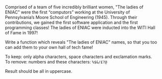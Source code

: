 Comprised of a team of five incredibly brilliant women, "The ladies of ENIAC" were the first “computors” working at the University of Pennsylvania’s Moore School of Engineering (1945). Through their contributions, we gained the first software application and the first programming classes! The ladies of ENIAC were inducted into the WITI Hall of Fame in 1997!

Write a function which reveals "The ladies of ENIAC" names, so that you too can add them to your own hall of tech fame!

To keep: only alpha characters, space characters and exclamation marks.  
To remove: numbers and these characters: ```%$&/£?@```

Result should be all in uppercase.
